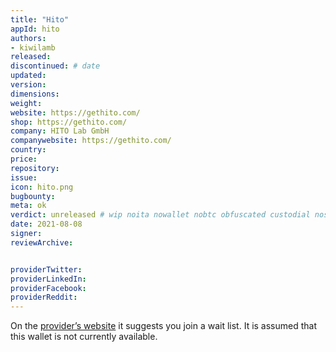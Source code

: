 ```yaml
---
title: "Hito"
appId: hito
authors:
- kiwilamb
released: 
discontinued: # date
updated:
version:
dimensions: 
weight: 
website: https://gethito.com/
shop: https://gethito.com/
company: HITO Lab GmbH
companywebsite: https://gethito.com/
country: 
price: 
repository: 
issue:
icon: hito.png
bugbounty:
meta: ok
verdict: unreleased # wip noita nowallet nobtc obfuscated custodial nosource nonverifiable reproducible bounty defunct
date: 2021-08-08
signer:
reviewArchive:


providerTwitter: 
providerLinkedIn: 
providerFacebook: 
providerReddit: 
---
```


On the [provider’s website](https://gethito.com/) it suggests you join a wait list. It is assumed that this wallet is not currently available.
